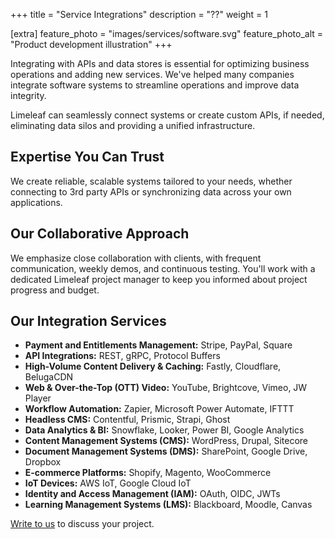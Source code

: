 +++
title = "Service Integrations"
description = "??"
weight = 1

[extra]
feature_photo = "images/services/software.svg"
feature_photo_alt = "Product development illustration"
+++

Integrating with APIs and data stores is essential for optimizing business operations and adding new services. We've helped many companies integrate software systems to streamline operations and improve data integrity. 

<!-- more -->

Limeleaf can seamlessly connect systems or create custom APIs, if needed, eliminating data silos and providing a unified infrastructure.

<!-- more -->

## Expertise You Can Trust

We create reliable, scalable systems tailored to your needs, whether connecting to 3rd party APIs or synchronizing data across your own applications.

## Our Collaborative Approach

We emphasize close collaboration with clients, with frequent communication, weekly demos, and continuous testing. You'll work with a dedicated Limeleaf project manager to keep you informed about project progress and budget.

## Our Integration Services

* **Payment and Entitlements Management:** Stripe, PayPal, Square
* **API Integrations:** REST, gRPC, Protocol Buffers
* **High-Volume Content Delivery & Caching:** Fastly, Cloudflare, BelugaCDN
* **Web & Over-the-Top (OTT) Video:** YouTube, Brightcove, Vimeo, JW Player
* **Workflow Automation:** Zapier, Microsoft Power Automate, IFTTT
* **Headless CMS:** Contentful, Prismic, Strapi, Ghost
* **Data Analytics & BI:** Snowflake, Looker, Power BI, Google Analytics
* **Content Management Systems (CMS):** WordPress, Drupal, Sitecore
* **Document Management Systems (DMS):** SharePoint, Google Drive, Dropbox
* **E-commerce Platforms:** Shopify, Magento, WooCommerce
* **IoT Devices:** AWS IoT, Google Cloud IoT
* **Identity and Access Management (IAM):** OAuth, OIDC, JWTs 
* **Learning Management Systems (LMS):** Blackboard, Moodle, Canvas

[Write to us](https://limeleaf.io/contact/ "Contact us") to discuss your project.